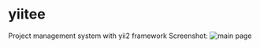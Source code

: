 # yiitee
Project management system with yii2 framework
Screenshot:
![main page](https://github.com/tag23/yiitee/images/screenshots/screenshot-main-page.png "Screenshot - Main page")
